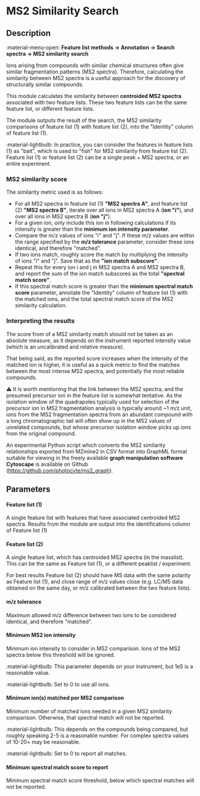 # **MS2 Similarity Search**

## **Description**

:material-menu-open: **Feature list methods → Annotation → Search spectra → MS2 similarity search**

Ions arising from compounds with similar chemical structures often give similar fragmentation patterns (MS2 spectra). Therefore, calculating the similarity between MS2 spectra is a useful approach for the discovery of structurally similar compounds. 

This module calculates the similarity between **centroided MS2 spectra** associated with two feature lists. These two feature lists can be the same feature list, or different feature lists. 

The module outputs the result of the search, the MS2 similarity comparisons of feature list (1) with feature list (2), into the "Identity" column of feature list (1).

:material-lightbulb: In practice, you can consider the features in feature lists (1) as "bait", which is used to "fish" for MS2 similarity from feature list (2). Feature list (1) or feature list (2) can be a single peak + MS2 spectra, or an entire experiment.

[//]: # (Example output of the MS2 similarity module: )

[//]: # (TODO ADd example)
[//]: # (In this example, the presumed precursor ion of m/z 360.9615 at RT 10.53 has a high degree of MS2 spectral similarity to the MS2 of the precursor ion with m/z 281.0047 & RT 12.55. In actuality, precursor ion 360.9615 is the [M+H] of the sulfonated version &#40;sulfoluciferin&#41; of the 281.0047 compound &#40;firefly luciferin&#41;. Sulfoluciferin was discovered by a MS2 similarity approach. See here for more information: &#40;Fallon et al., 2016&#41;)

### **MS2 similarity score**

The similarity metric used is as follows: 

- For all MS2 spectra in feature list (1) **"MS2 spectra A"**, and feature list (2) **"MS2 spectra B"**, iterate over all ions in MS2 spectra A (**ion "i"**), and over all ions in MS2 spectra B (**ion "j"**). 
- For a given ion, only include this ion in following calculations if its intensity is greater than the **minimum ion intensity parameter**. 
- Compare the m/z values of ions "i" and "j". If these m/z values are within the range specified by the **m/z tolerance** parameter, consider these ions identical, and therefore "matched". 
- If two ions match, roughly score the match by multiplying the intensity of ions "i" and "j". Save that as the **"ion match subscore"**. 
- Repeat this for every ion i and j in MS2 spectra A and MS2 spectra B, and report the sum of the ion match subscores as the total **"spectral match score"**. 
- If this spectral match score is greater than the **minimum spectral match score** parameter, annotate the "Identity" column of feature list (1) with the matched ions, and the total spectral match score of the MS2 similarity calculation.

### **Interpreting the results**

The score from of a MS2 similarity match should not be taken as an absolute measure, as it depends on the instrument reported intensity value (which is an uncalibrated and relative measure). 

That being said, as the reported score increases when the intensity of the matched ion is higher, it is useful as a quick metric to find the matches between the most intense MS2 spectra, and potentially the most reliable compounds.

:warning: It is worth mentioning that the link between the MS2 spectra, and the presumed precursor ion in the feature list is somewhat tentative. As the isolation window of the quadrapoles typically used for selection of the precursor ion in MS2 fragmentation analysis is typically around ~1 m/z unit, ions from the MS2 fragmentation spectra from an abundant compound with a long chromatographic tail will often show up in the MS2 values of unrelated compounds, but whose precursor isolation window picks up ions from the original compound. 

[//]: # (Is this information up-to-date?)
An experimental Python script which converts the MS2 similarity relationships exported from MZmine2 in CSV format into GraphML format suitable for viewing in the freely available **graph manipulation software Cytoscape** is available on Github (<a>https://github.com/photocyte/ms2_graph</a>).

## **Parameters**

#### **Feature list (1)**

A single feature list with features that have associated centroided MS2 spectra. Results from the module are output into the identifications column of Feature list (1)

#### **Feature list (2)**

A single feature list, which has centroided MS2 spectra (in the masslist). This can be the same as Feature list (1), or a different peaklist / experiment. 

For best results Feature list (2) should have MS data with the same polarity as Feature list (1), and close range of m/z values close (e.g. LC/MS data obtained on the same day, or m/z calibrated between the two feature lists).

#### **m/z tolerance**

Maximum allowed m/z difference between two ions to be considered identical, and therefore "matched". 

[//]: # (TODO Either transfer this info to terminology or remove altogether)
[//]: # (Depends on the mass accuracy, precision, and resolution of the MS data. For data obtained on HRAM instruments, and when comparing within the same peaklist &#40;aka the same experiment or LC/MS run&#41;, this parameter can be set to the mass precision of the instrument during that experiment &#40;4e-4 m/z or ~1 PPM for Q-Exactive&#41;. It is recommended that you set this value to the smallest range which reliably matches your ions of interest.)

#### **Minimum MS2 ion intensity** 

Minimum ion intensity to consider in MS2 comparison.
Ions of the MS2 spectra below this threshold will be ignored. 

:material-lightbulb: This parameter depends on your instrument, but 1e5 is a reasonable value. 

:material-lightbulb: Set to 0 to use all ions.

#### **Minimum ion(s) matched per MS2 comparison**

Minimum number of matched ions needed in a given MS2 similarity comparison. Otherwise, that spectral match will not be reported. 

:material-lightbulb: This depends on the compounds being compared, but roughly speaking 2-5 is a reasonable number. For complex spectra values of 10-20+ may be reasonable. 

:material-lightbulb: Set to 0 to report all matches.

#### **Minimum spectral match score to report**

Minimum spectral match score threshold, below which spectral matches will not be reported. 

[//]: # (TODO 1e10??)

[//]: # (A value of 1e10 is a decent cutoff on a Q-Exactive instrument with typical data. Set to 0 to report all matches.)